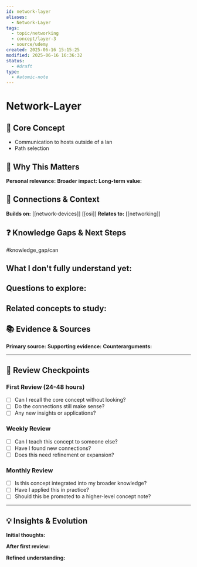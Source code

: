 ```yaml
---
id: network-layer
aliases:
  - Network-Layer
tags:
  - topic/networking
  - concept/layer-3
  - source/udemy
created: 2025-06-16 15:15:25
modified: 2025-06-16 16:36:32
status:
  - #draft
type:
  - #atomic-note
---
```


# Network-Layer
## 🎯 Core Concept
  - Communication to hosts outside of a lan
  - Path selection


## 🧠 Why This Matters
**Personal relevance:** 
**Broader impact:** 
**Long-term value:** 

## 🔗 Connections & Context
**Builds on:** [[network-devices]] [[osi]]
**Relates to:** [[networking]]



## ❓ Knowledge Gaps & Next Steps

#knowledge_gap/can

**What I don't fully understand yet:**
- 

**Questions to explore:**
- 

**Related concepts to study:**
- 

## 📚 Evidence & Sources
**Primary source:** 
**Supporting evidence:** 
**Counterarguments:** 

---

## 🔄 Review Checkpoints

### First Review (24-48 hours)
- [ ] Can I recall the core concept without looking?
- [ ] Do the connections still make sense?
- [ ] Any new insights or applications?

### Weekly Review
- [ ] Can I teach this concept to someone else?
- [ ] Have I found new connections?
- [ ] Does this need refinement or expansion?

### Monthly Review
- [ ] Is this concept integrated into my broader knowledge?
- [ ] Have I applied this in practice?
- [ ] Should this be promoted to a higher-level concept note?

---

## 💡 Insights & Evolution
**Initial thoughts:** 

**After first review:** 

**Refined understanding:**
